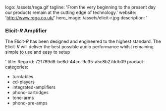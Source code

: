 logo: /assets/rega.gif
tagline: 'From the very beginning to the present day our products remain at the cutting edge of technology.'
website: 'http://www.rega.co.uk/'
hero_image: /assets/elicit-r.jpg
description: '<h3>Elicit-<em>R</em>&nbsp;Amplifier</h3><p>The Elicit-<em>R</em>&nbsp;has been designed and engineered to the highest standard. The Elicit-<em>R</em>&nbsp;will deliver the best possible audio performance whilst remaining simple to use and easy to setup</p>'
title: Rega
id: 721789d8-be8d-44cc-9c35-a5c8b27ddb09
product-categories:
  - turntables
  - cd-players
  - integrated-amplifiers
  - phono-cartridges
  - tone-arms
  - phono-pre-amps
